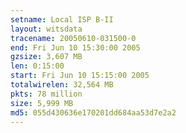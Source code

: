 ```yaml
---
setname: Local ISP B-II
layout: witsdata
tracename: 20050610-031500-0
end: Fri Jun 10 15:30:00 2005
gzsize: 3,607 MB
len: 0:15:00
start: Fri Jun 10 15:15:00 2005
totalwirelen: 32,564 MB
pkts: 78 million
size: 5,999 MB
md5: 055d430636e170201dd684aa53d7e2a2
---
```

